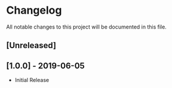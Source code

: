 # Changelog
All notable changes to this project will be documented in this file.

## [Unreleased]

## [1.0.0] - 2019-06-05
- Initial Release
